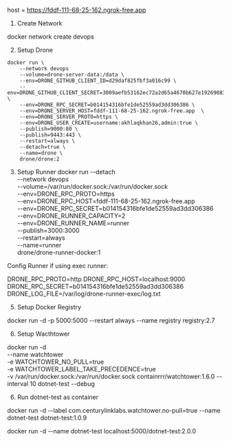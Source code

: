 host =  https://fddf-111-68-25-162.ngrok-free.app

1. Create Network

docker network create devops

2. Setup Drone
```
docker run \     
    --network devops 
    --volume=drone-server-data:/data \
    --env=DRONE_GITHUB_CLIENT_ID=d29daf825fbf3a016c99 \
    --env=DRONE_GITHUB_CLIENT_SECRET=3009aefb53162ec72a2d65a4670b627e19269083 \
    --env=DRONE_RPC_SECRET=b014154316bfe1de52559ad3dd306386 \
    --env=DRONE_SERVER_HOST=fddf-111-68-25-162.ngrok-free.app  \
    --env=DRONE_SERVER_PROTO=https \
    --env=DRONE_USER_CREATE=username:akhlaqkhan26,admin:true \
    --publish=9000:80 \
    --publish=9443:443 \
    --restart=always \
    --detach=true \
    --name=drone \
    drone/drone:2
```

3. Setup Runner
docker run --detach \
  --network devops \
  --volume=/var/run/docker.sock:/var/run/docker.sock \
  --env=DRONE_RPC_PROTO=https \
  --env=DRONE_RPC_HOST=fddf-111-68-25-162.ngrok-free.app \
  --env=DRONE_RPC_SECRET=b014154316bfe1de52559ad3dd306386 \
  --env=DRONE_RUNNER_CAPACITY=2 \
  --env=DRONE_RUNNER_NAME=runner \
  --publish=3000:3000 \
  --restart=always \
  --name=runner \
  drone/drone-runner-docker:1

Config Runner if using exec runner:

DRONE_RPC_PROTO=http
DRONE_RPC_HOST=localhost:9000
DRONE_RPC_SECRET=b014154316bfe1de52559ad3dd306386
DRONE_LOG_FILE=/var/log/drone-runner-exec/log.txt

    
5. Setup Docker Registry

docker run -d -p 5000:5000 --restart always --name registry registry:2.7

6. Setup Wacthtower

docker run -d \
--name watchtower \
-e WATCHTOWER_NO_PULL=true \
-e WATCHTOWER_LABEL_TAKE_PRECEDENCE=true \
-v /var/run/docker.sock:/var/run/docker.sock containrrr/watchtower:1.6.0 --interval 10 dotnet-test --debug


6. Run dotnet-test as container

docker run -d --label com.centurylinklabs.watchtower.no-pull=true --name dotnet-test dotnet-test:1.0.9 


docker run -d --name dotnet-test localhost:5000/dotnet-test:2.0.0